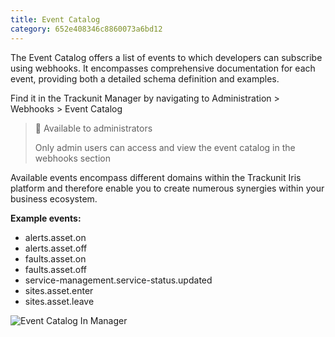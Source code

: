 ```yaml
---
title: Event Catalog
category: 652e408346c8860073a6bd12
---
```

The Event Catalog offers a list of events to which developers can subscribe using webhooks. It encompasses comprehensive documentation for each event, providing both a detailed schema definition and examples.

Find it in the Trackunit Manager by navigating to Administration > Webhooks > Event Catalog

> 🚧 Available to administrators
> 
> Only admin users can access and view the event catalog in the webhooks section

Available events encompass different domains within the Trackunit Iris platform and therefore enable you to create numerous synergies within your business ecosystem.

**Example events:**
- alerts.asset.on
- alerts.asset.off
- faults.asset.on
- faults.asset.off
- service-management.service-status.updated
- sites.asset.enter
- sites.asset.leave

![Event Catalog In Manager](https://cdn.statically.io/gh/trackunit/developer-hub/master/guides/webhooks/webhooks-event_catalog.png)

